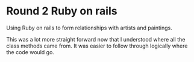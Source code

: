 # Round 2 Ruby on rails

Using Ruby on rails to form relationships with artists and paintings.

This was a lot more straight forward now that I understood where all the class methods came from. It was easier to follow through logically where the code would go.
